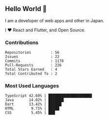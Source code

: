 ## Hello World 👋

I am a developer of web apps and other in Japan.

I ❤️ React and Flutter, and Open Source.

### Contributions

<!-- contributions start -->

    Repositories         : 56
    Issues               : 22
    Commits              : 1178
    Pull-Requests        : 226
    Total Stars Earned   : 4
    Total Contributed To : 2

<!-- contributions end -->

### Most Used Languages

<!-- most-used-languages start -->

    TypeScript 42.60% | ████████████████████
    Java       14.02% | ███████
    Dart       13.42% | ██████
    HTML        9.71% | █████
    CSS         5.45% | ███

<!-- most-used-languages end -->
